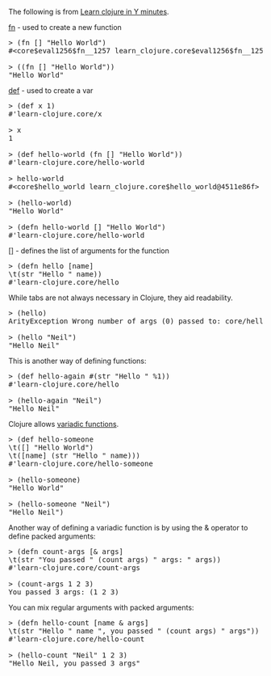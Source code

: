 <p>The following is from <a href="http://learnxinyminutes.com/docs/clojure/" target="_blank">Learn clojure in Y minutes</a>.</p>

<p><u>fn</u> - used to create a new function</p>

<pre>&gt; (fn [] "Hello World")
#&lt;core$eval1256$fn__1257 learn_clojure.core$eval1256$fn__1257@590a8143&gt;

&gt; ((fn [] "Hello World"))
"Hello World"</pre>

<p><u>def</u> - used to create a var</p>

<pre>
&gt; (def x 1)
#'learn-clojure.core/x

&gt; x
1

&gt; (def hello-world (fn [] "Hello World"))
#'learn-clojure.core/hello-world

&gt; hello-world
#&lt;core$hello_world learn_clojure.core$hello_world@4511e86f&gt;

&gt; (hello-world)
"Hello World"

&gt; (defn hello-world [] "Hello World")
#'learn-clojure.core/hello-world</pre>

<p><u>[]</u> - defines the list of arguments for the function</p>

<pre>
&gt; (defn hello [name] 
\t(str "Hello " name))
#'learn-clojure.core/hello</pre>

<p>While tabs are not always necessary in Clojure, they aid readability.</p>

<pre>
&gt; (hello)
ArityException Wrong number of args (0) passed to: core/hello  clojure.lang.AFn.throwArity (AFn.java:429)

&gt; (hello "Neil")
"Hello Neil"</pre>

<p>This is another way of defining functions:</p>

<pre>
&gt; (def hello-again #(str "Hello " %1))
#'learn-clojure.core/hello

&gt; (hello-again "Neil")
"Hello Neil"</pre>

<p>Clojure allows <a href="http://en.wikipedia.org/wiki/Variadic_function" target="_blank">variadic functions</a>.<p>
 
<pre>
&gt; (def hello-someone
\t([] "Hello World")
\t([name] (str "Hello " name)))
#'learn-clojure.core/hello-someone

&gt; (hello-someone)
"Hello World"

&gt; (hello-someone "Neil")
"Hello Neil")</pre>

<p>Another way of defining a variadic function is by using the & operator to define packed arguments:</p>

<pre>
&gt; (defn count-args [& args]
\t(str "You passed " (count args) " args: " args))
#'learn-clojure.core/count-args

&gt; (count-args 1 2 3)
You passed 3 args: (1 2 3)</pre>

<p>You can mix regular arguments with packed arguments:</p>

<pre>
&gt; (defn hello-count [name & args]
\t(str "Hello " name ", you passed " (count args) " args"))
#'learn-clojure.core/hello-count

&gt; (hello-count "Neil" 1 2 3)
"Hello Neil, you passed 3 args"</pre>